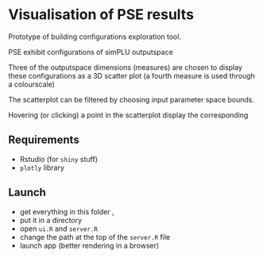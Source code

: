 # Visualisation of PSE results


Prototype of building configurations exploration tool.

PSE exhibit configurations of simPLU outputspace 

Three of the outputspace dimensions (measures) are chosen to display these configurations as a 3D scatter plot (a fourth measure is used through a colourscale)

The scatterplot can be filtered by choosing input parameter space bounds.

Hovering (or clicking) a point in the scatterplot display the corresponding 




## Requirements 
+ Rstudio (for `shiny` stuff)
+ `plotly` library


## Launch

+ get everything in this folder , 
+ put it in a directory
+ open `ui.R` and `server.R`
+ change the path at the top of the `server.R` file
+ launch app (better rendering in a browser)

